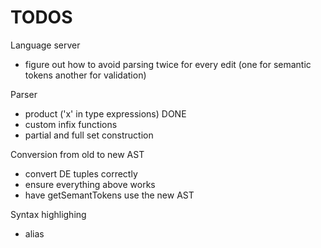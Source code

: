 # TODOS

Language server
- figure out how to avoid parsing twice for every edit (one for semantic tokens another for validation)

Parser
- product ('x' in type expressions)            DONE
- custom infix functions
- partial and full set construction

Conversion from old to new AST
- convert DE tuples correctly
- ensure everything above works
- have getSemantTokens use the new AST

Syntax highlighing
- alias

